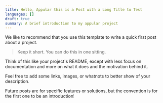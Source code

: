 ```yaml
---
title: Hello, Appular this is a Post with a Long Title to Test
languages: []
draft: true
summary: A brief introduction to my appular project
---
```


We like to recommend that you use this template to write a quick first post about a project.

> Keep it short. You can do this in one sitting.

Think of this like your project's README, except with less focus on documentation and more on what it does and the motivation behind it.

Feel free to add some links, images, or whatnots to better show of your description.

Future posts are for specific features or solutions, but the convention is for the first one to be an introduction!
